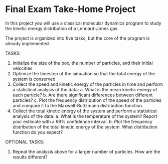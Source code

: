 # Final Exam Take-Home Project

In this project you will use a classical molecular dynamics program to study the kinetic energy distribution of a Lennard-Jones gas. 

The project is organized into five tasks, but the core of the program is already implemented.  

TASKS:
1. Initialize the size of the box, the number of particles, and their initial velocities
2. Optimize the timestep of the simuation so that the total energy of the system is conserved
3. Collect the speed and kinetic energy of the particles in time and perform a statistical analysis of the data:
   a. What is the mean kinetic energy of each particle?
   b. Are there significant differences between different particles? 
   c. Plot the frequency distribution of the speed of the particles and compare it to the Maxwell-Boltzmann distribution function.
4. Collect the total kinetic energy of the system and perform a statistical analysis of the data:
   a. What is the temperature of the system? Report your estimate with a 99% confidence interval.
   b. Plot the frequency distribution of the total kinetic energy of the system. What distribution function do you expect?

OPTIONAL TASKS:
1. Repeat the analysis above for a larger number of particles. How are the results different? 
